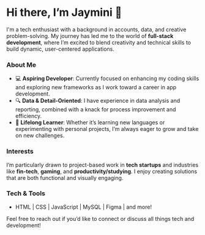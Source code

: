 # Hi there, I’m Jaymini 👋

I'm a tech enthusiast with a background in accounts, data, and creative problem-solving. My journey has led me to the world of **full-stack development**, where I’m excited to blend creativity and technical skills to build dynamic, user-centered applications.

### About Me
- 💻 **Aspiring Developer**: Currently focused on enhancing my coding skills and exploring new frameworks as I work toward a career in app development.
- 🔍 **Data & Detail-Oriented**: I have experience in data analysis and reporting, combined with a knack for process improvement and efficiency.
- 🧠 **Lifelong Learner**: Whether it’s learning new languages or experimenting with personal projects, I’m always eager to grow and take on new challenges.

### Interests
I’m particularly drawn to project-based work in **tech startups** and industries like **fin-tech**, **gaming**, and **productivity/studying**. I enjoy creating solutions that are both functional and visually engaging.

### Tech & Tools
- HTML | CSS | JavaScript | MySQL | Figma | and more!

Feel free to reach out if you’d like to connect or discuss all things tech and development!
